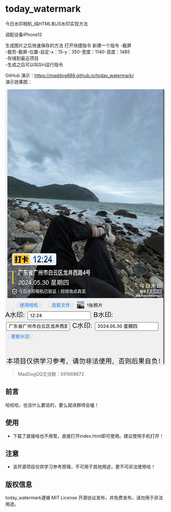 # today_watermark
今日水印相机_纯HTML和JS水印实现方法

调配设备iPhone12

生成图片之后快速保存的方法
打开快捷指令
新建一个指令
-截屏  
-裁剪-截屏-位置-自定-x：15-y：350-宽度：1140-高度：1485  
-存储到最近项目  
-生成之后可以叫Siri运行指令  


GitHub 演示：https://maddog888.github.io/today_watermark/  
演示效果图：  

![效果图](/ysxg.jpg)

> MadDogQQ交流群：591668872

## 前言

哈哈哈，也没什么要说的，要么就进群唠会嗑！

## 使用

 + 下载了直接啥也不用管，直接打开index.html即可使用。建议使用手机打开！

## 注意

  + 该开源项目仅供学习参考原理，不可用于其他用途，更不可非法使用哈！

## 版权信息

today_watermark遵循 MIT License 开源协议发布，并免费发布，请勿用于非法用途。